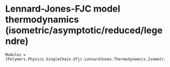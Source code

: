 # Lennard-Jones-FJC model thermodynamics (isometric/asymptotic/reduced/legendre)

```@autodocs
Modules = [Polymers.Physics.SingleChain.Ufjc.LennardJones.Thermodynamics.Isometric.Asymptotic.Reduced.Legendre]
```
